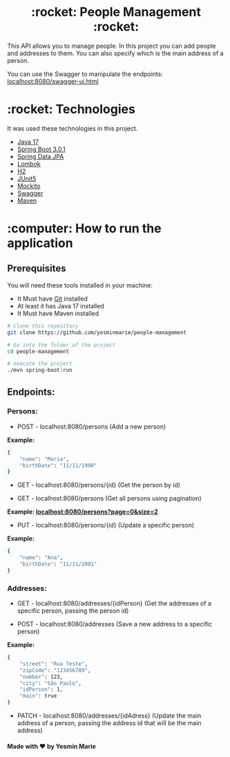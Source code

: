 <h1 align="center">:rocket: People Management :rocket:</h1>

<p>This API allows you to manage people. 
In this project you can add people and addresses to them. 
You can also specify which is the main address of a person. 
</p>

<p>You can use the Swagger to manipulate the endpoints:
<a href = "http://localhost:8080/swagger-ui/index.html#/">
localhost:8080/swagger-ui.html</a> </p>

<h1 id="technologies">:rocket: Technologies</h1>

<p>It was used these technologies in this project.</p>

- [Java 17](https://www.oracle.com/java/)
- [Spring Boot 3.0.1](https://spring.io/projects/spring-boot)
- [Spring Data JPA](https://spring.io/projects/spring-data-jpa)
- [Lombok](https://projectlombok.org/)
- [H2](https://www.h2database.com/html/main.html)
- [JUnit5](https://junit.org/junit5/docs/current/user-guide/)
- [Mockito](https://site.mockito.org/)
- [Swagger](https://swagger.io/)
- [Maven](https://maven.apache.org/)

<h1 id="how-to-run">:computer: How to run the application</h1>

<h2>Prerequisites</h2>

<p>You will need these tools installed in your machine:</p>

- It Must have [Git](https://git-scm.com/ "Git") installed
- At least it has Java 17 installed
- It Must have Maven installed

```bash
# Clone this repository
git clone https://github.com/yesminmarie/people-management

# Go into the folder of the project
cd people-management

# execute the project
./mvn spring-boot:run
```
<h2> Endpoints: </h2>

<h3> Persons: </h3>

- POST - localhost:8080/persons (Add a new person)

<p><strong>Example:</strong></p>

```bash
{
    "name": "Maria",
    "birthDate": "11/11/1990"
}
```

- GET - localhost:8080/persons/{id} (Get the person by id)

- GET - localhost:8080/persons (Get all persons using pagination)
<p><strong> Example: <a href = "http://localhost:8080/persons?page=0&size=2">
localhost:8080/persons?page=0&size=2 </a> </strong></p>

- PUT - localhost:8080/persons/{id} (Update a specific person)
<p><strong>Example:</strong></p>

```bash
{
    "name": "Ana",
    "birthDate": "11/11/2001"
}
```

<h3> Addresses: </h3>

- GET - localhost:8080/addresses/{idPerson} (Get the addresses of a specific person, passing the person id)

- POST - localhost:8080/addresses (Save a new address to a specific person)
<p><strong>Example:</strong></p>

```bash
{
    "street": "Rua Teste",
    "zipCode": "123456789",
    "number": 123,
    "city": "São Paulo",
    "idPerson": 1,
    "main": true
}
```

- PATCH - localhost:8080/addresses/{idAdress} (Update the main address of a person, passing the address id that will be the main address)

<h4>Made with ❤️ by Yesmin Marie</h4>